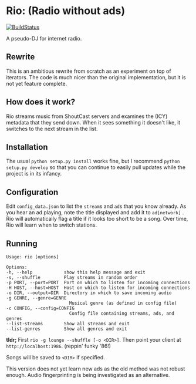 Rio: (Radio without ads)
========================

[![BuildStatus](https://api.travis-ci.org/johntyree/rio.svg)](http://travis-ci.org/johntyree/rio)

A pseudo-DJ for internet radio.

## Rewrite
This is an ambitious rewrite from scratch as an experiment on top of iterators.
The code is much nicer than the original implementation, but it is not
yet feature complete.

How does it work?
-----------------

Rio streams music from ShoutCast servers and examines the (ICY) metadata that
they send down. When it sees something it doesn't like, it switches to the next
stream in the list.


Installation
------------

The usual `python setup.py install` works fine, but I recommend `python
setup.py develop` so that you can continue to easily pull updates while the
project is in its infancy.


Configuration
-------------

Edit `config_data.json` to list the `stream`s and `ad`s that you know already.
As you hear an ad playing, note the title displayed and add it to `ad[network]`
. Rio will automatically flag a title if it looks too short to be a song. Over
time, Rio will learn when to switch stations.


Running
-------

    Usage: rio [options]

    Options:
    -h, --help            show this help message and exit
    -s, --shuffle         Play streams in random order
    -p PORT, --port=PORT  Port on which to listen for incoming connections
    -H HOST, --host=HOST  Host on which to listen for incoming connections
    -o DIR, --output=DIR  Directory in which to save incoming audio
    -g GENRE, --genre=GENRE
                            Musical genre (as defined in config file)
    -c CONFIG, --config=CONFIG
                            Config file containing streams, ads, and genres
    --list-streams        Show all streams and exit
    --list-genres         Show all genres and exit

**tldr;** First `rio -g lounge --shuffle [-o <DIR>]`. Then point your client at
`http://localhost:1986`. (reppin' funky '86!)

Songs will be saved to `<DIR>` if specified.

This version does not yet learn new ads as the old method was not robust
enough. Audio fingerprinting is being investigated as an alternative.
